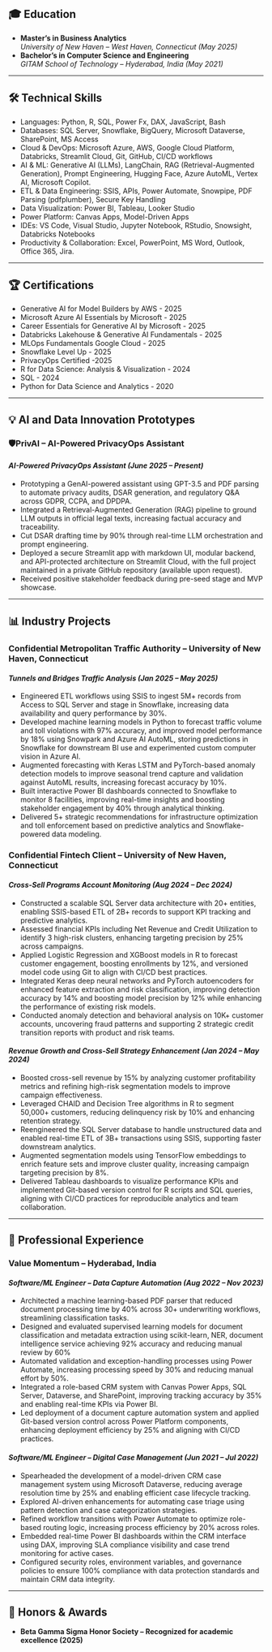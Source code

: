 ## 🎓 Education
- **Master’s in Business Analytics**  
  *University of New Haven – West Haven, Connecticut (May 2025)*  
- **Bachelor’s in Computer Science and Engineering**  
  *GITAM School of Technology – Hyderabad, India (May 2021)*  

---

## 🛠️ Technical Skills  
- Languages: Python, R, SQL, Power Fx, DAX, JavaScript, Bash   
- Databases: SQL Server, Snowflake, BigQuery, Microsoft Dataverse, SharePoint, MS Access   
- Cloud & DevOps: Microsoft Azure, AWS, Google Cloud Platform, Databricks, Streamlit Cloud, Git, GitHub, CI/CD 
workflows   
- AI & ML: Generative AI (LLMs), LangChain, RAG (Retrieval-Augmented Generation), Prompt Engineering, 
Hugging Face, Azure AutoML, Vertex AI, Microsoft Copilot. 
- ETL & Data Engineering: SSIS, APIs, Power Automate, Snowpipe, PDF Parsing (pdfplumber), Secure Key 
Handling   
- Data Visualization: Power BI, Tableau, Looker Studio 
- Power Platform: Canvas Apps, Model-Driven Apps   
- IDEs: VS Code, Visual Studio, Jupyter Notebook, RStudio, Snowsight, Databricks Notebooks   
- Productivity & Collaboration: Excel, PowerPoint, MS Word, Outlook, Office 365, Jira.
 

---

## 🏆 Certifications
-	Generative AI for Model Builders by AWS - 2025
-	Microsoft Azure AI Essentials by Microsoft - 2025
-	Career Essentials for Generative AI by Microsoft - 2025
-	Databricks Lakehouse & Generative AI Fundamentals - 2025
-	MLOps Fundamentals Google Cloud - 2025
-	Snowflake Level Up - 2025
- PrivacyOps Certified -2025
-	R for Data Science: Analysis & Visualization - 2024
-	SQL  - 2024
-	Python for Data Science and Analytics - 2020 

---

## 💡 AI and Data Innovation Prototypes

### **🛡️PrivAI – AI-Powered PrivacyOps Assistant**
#### *AI-Powered PrivacyOps Assistant (June 2025 – Present)*
-	Prototyping a GenAI-powered assistant using GPT-3.5 and PDF parsing to automate privacy audits, DSAR generation, and regulatory Q&A across GDPR, CCPA, and DPDPA.
-	Integrated a Retrieval-Augmented Generation (RAG) pipeline to ground LLM outputs in official legal texts, increasing factual accuracy and traceability.
-	Cut DSAR drafting time by 90% through real-time LLM orchestration and prompt engineering.
-	Deployed a secure Streamlit app with markdown UI, modular backend, and API-protected architecture on Streamlit Cloud, with the full project maintained in a private GitHub repository (available upon request).
-	Received positive stakeholder feedback during pre-seed stage and MVP showcase.


---

## 📊 Industry Projects

### **Confidential Metropolitan Traffic Authority – University of New Haven, Connecticut**
#### *Tunnels and Bridges Traffic Analysis (Jan 2025 – May 2025)*
-	Engineered ETL workflows using SSIS to ingest 5M+ records from Access to SQL Server and stage in Snowflake, increasing data availability and query performance by 30%.
-	Developed machine learning models in Python to forecast traffic volume and toll violations with 97% accuracy, and improved model performance by 18% using Snowpark and Azure AI AutoML, storing predictions in Snowflake for downstream BI use and experimented custom computer vision in Azure AI.
-	Augmented forecasting with Keras LSTM and PyTorch-based anomaly detection models to improve seasonal trend capture and validation against AutoML results, increasing forecast accuracy by 10%.
-	Built interactive Power BI dashboards connected to Snowflake to monitor 8 facilities, improving real-time insights and boosting stakeholder engagement by 40% through analytical thinking.
-	Delivered 5+ strategic recommendations for infrastructure optimization and toll enforcement based on predictive analytics and Snowflake-powered data modeling.



### **Confidential Fintech Client – University of New Haven, Connecticut**
#### *Cross-Sell Programs Account Monitoring (Aug 2024 – Dec 2024)*
-	Constructed a scalable SQL Server data architecture with 20+ entities, enabling SSIS-based ETL of 2B+ records to support KPI tracking and predictive analytics.
-	Assessed financial KPIs including Net Revenue and Credit Utilization to identify 3 high-risk clusters, enhancing targeting precision by 25% across campaigns.
-	Applied Logistic Regression and XGBoost models in R to forecast customer engagement, boosting enrollments by 12%, and versioned model code using Git to align with CI/CD best practices.
-	Integrated Keras deep neural networks and PyTorch autoencoders for enhanced feature extraction and risk classification, improving detection accuracy by 14% and boosting model precision by 12% while enhancing the performance of existing risk models.
-	Conducted anomaly detection and behavioral analysis on 10K+ customer accounts, uncovering fraud patterns and supporting 2 strategic credit transition reports with product and risk teams.




#### *Revenue Growth and Cross-Sell Strategy Enhancement (Jan 2024 – May 2024)*
-	Boosted cross-sell revenue by 15% by analyzing customer profitability metrics and refining high-risk segmentation models to improve campaign effectiveness.
-	Leveraged CHAID and Decision Tree algorithms in R to segment 50,000+ customers, reducing delinquency risk by 10% and enhancing retention strategy.
-	Reengineered the SQL Server database to handle unstructured data and enabled real-time ETL of 3B+ transactions using SSIS, supporting faster downstream analytics.
-	Augmented segmentation models using TensorFlow embeddings to enrich feature sets and improve cluster quality, increasing campaign targeting precision by 8%.
-	Delivered Tableau dashboards to visualize performance KPIs and implemented Git-based version control for R scripts and SQL queries, aligning with CI/CD practices for reproducible analytics and team collaboration.



---

## 💼 Professional Experience

### **Value Momentum – Hyderabad, India**
#### *Software/ML Engineer – Data Capture Automation (Aug 2022 – Nov 2023)*
-	Architected a machine learning-based PDF parser that reduced document processing time by 40% across 30+ underwriting workflows, streamlining classification tasks.
-	Designed and evaluated supervised learning models for document classification and metadata extraction using scikit-learn, NER, document intelligence service achieving 92% accuracy and reducing manual review by 60%
-	Automated validation and exception-handling processes using Power Automate, increasing processing speed by 30% and reducing manual effort by 50%.
-	Integrated a role-based CRM system with Canvas Power Apps, SQL Server, Dataverse, and SharePoint, improving tracking accuracy by 35% and enabling real-time KPIs via Power BI.
-	Led deployment of a document capture automation system and applied Git-based version control across Power Platform components, enhancing deployment efficiency by 25% and aligning with CI/CD practices.



#### *Software/ML Engineer – Digital Case Management (Jun 2021 – Jul 2022)*
-	Spearheaded the development of a model-driven CRM case management system using Microsoft Dataverse, reducing average resolution time by 25% and enabling efficient case lifecycle tracking.
-	Explored AI-driven enhancements for automating case triage using pattern detection and case categorization strategies.
-	Refined workflow transitions with Power Automate to optimize role-based routing logic, increasing process efficiency by 20% across roles.
-	Embedded real-time Power BI dashboards within the CRM interface using DAX, improving SLA compliance visibility and case trend monitoring for active cases.
-	Configured security roles, environment variables, and governance policies to ensure 100% compliance with data protection standards and maintain CRM data integrity.


---

## 🏅 Honors & Awards
- **Beta Gamma Sigma Honor Society – Recognized for academic excellence (2025)**

